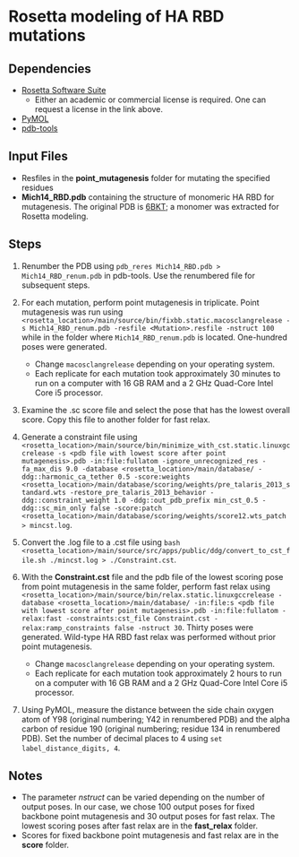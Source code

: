 # Rosetta modeling of HA RBD mutations

## Dependencies

* [Rosetta Software Suite](https://www.rosettacommons.org/software/license-and-download)
    * Either an academic or commercial license is required. One can request a license in the link above.
* [PyMOL](https://pymol.org/2/)
* [pdb-tools](http://www.bonvinlab.org/pdb-tools/)

## Input Files

* Resfiles in the **point_mutagenesis** folder for mutating the specified residues
* **Mich14_RBD.pdb** containing the structure of monomeric HA RBD for mutagenesis. The original PDB is [6BKT](https://www.rcsb.org/structure/6BKT); a monomer was extracted for Rosetta modeling.

## Steps

1. Renumber the PDB using `pdb_reres Mich14_RBD.pdb > Mich14_RBD_renum.pdb` in pdb-tools. Use the renumbered file for subsequent steps.

2. For each mutation, perform point mutagenesis in triplicate. Point mutagenesis was run using `<rosetta_location>/main/source/bin/fixbb.static.macosclangrelease -s Mich14_RBD_renum.pdb -resfile <Mutation>.resfile -nstruct 100` while in the folder where `Mich14_RBD_renum.pdb` is located. One-hundred poses were generated.
    * Change `macosclangrelease` depending on your operating system.
    * Each replicate for each mutation took approximately 30 minutes to run on a computer with 16 GB RAM and a 2 GHz Quad-Core Intel Core i5 processor.

3. Examine the .sc score file and select the pose that has the lowest overall score. Copy this file to another folder for fast relax.

4. Generate a constraint file using `<rosetta_location>/main/source/bin/minimize_with_cst.static.linuxgccrelease -s <pdb file with lowest score after point mutagenesis>.pdb -in:file:fullatom -ignore_unrecognized_res -fa_max_dis 9.0 -database <rosetta_location>/main/database/ -ddg::harmonic_ca_tether 0.5 -score:weights <rosetta_location>/main/database/scoring/weights/pre_talaris_2013_standard.wts -restore_pre_talaris_2013_behavior -ddg::constraint_weight 1.0 -ddg::out_pdb_prefix min_cst_0.5 -ddg::sc_min_only false -score:patch <rosetta_location>/main/database/scoring/weights/score12.wts_patch > mincst.log`.

5. Convert the .log file to a .cst file using `bash <rosetta_location>/main/source/src/apps/public/ddg/convert_to_cst_file.sh ./mincst.log > ./Constraint.cst`.

6. With the **Constraint.cst** file and the pdb file of the lowest scoring pose from point mutagenesis in the same folder, perform fast relax using `<rosetta_location>/main/source/bin/relax.static.linuxgccrelease -database <rosetta_location>/main/database/ -in:file:s <pdb file with lowest score after point mutagenesis>.pdb -in:file:fullatom -relax:fast -constraints:cst_file Constraint.cst -relax:ramp_constraints false -nstruct 30`. Thirty poses were generated. Wild-type HA RBD fast relax was performed without prior point mutagenesis.
    * Change `macosclangrelease` depending on your operating system.
    * Each replicate for each mutation took approximately 2 hours to run on a computer with 16 GB RAM and a 2 GHz Quad-Core Intel Core i5 processor.

7. Using PyMOL, measure the distance between the side chain oxygen atom of Y98 (original numbering; Y42 in renumbered PDB) and the alpha carbon of residue 190 (original numbering; residue 134 in renumbered PDB). Set the number of decimal places to 4 using `set label_distance_digits, 4`.

## Notes

* The parameter _nstruct_ can be varied depending on the number of output poses. In our case, we chose 100 output poses for fixed backbone point mutagenesis and 30 output poses for fast relax. The lowest scoring poses after fast relax are in the **fast_relax** folder.
* Scores for fixed backbone point mutagenesis and fast relax are in the **score** folder.
